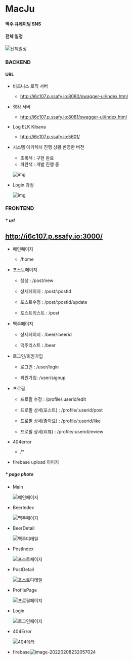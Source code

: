 # MacJu

#### 맥주 큐레이팅 SNS



#### 전체 일정

![전체일정](README.assets/전체일정.png)



### BACKEND

#### URL

- 비즈니스 로직 서버

  - http://i6c107.p.ssafy.io:8080/swagger-ui/index.html

- 랭킹 서버

  - http://i6c107.p.ssafy.io:8081/swagger-ui/index.html

- Log ELK Kibana

  - http://i6c107.p.ssafy.io:5601/

- 시스템 아키텍처 진행 상황 반영한 버전

  - 초록색 : 구현 완료
  - 파란색 : 개발 진행 중

  ![img](README.assets/suhan.png)

- Login 과정

  ![img](README.assets/unknown-16443141392332.png)



### FRONTEND

##### * url

## http://i6c107.p.ssafy.io:3000/

- 메인페이지
  - /home
- 포스트페이지

  - 생성 : /post/new

  - 상세페이지 : /post/:postId

  - 포스트수정 : /post/:postId/update

  - 포스트리스트 : /post
- 맥주페이지

  - 상세페이지 : /beer/:beerid

  - 맥주리스트 : /beer
- 로그인/회원가입

  - 로그인 : /user/login

  - 회원가입: /user/signup
- 프로필

  - 프로필 수정 : /profile/:userid/edit

  - 프로필 상세(포스트) : /profile/:userid/post

  - 프로필 상세(좋아요) : /profile/:userid/like

  - 프로필 상세(리뷰) : /profile/:userid/review
- 404error
  - /*
- firebase upload 이미지



##### * page photo

- Main

  ![메인페이지](README.assets/메인페이지.png)

- BeerIndex

  

  ![맥주페이지](README.assets/맥주페이지.png)

- BeerDetail

  ![맥주디테일](README.assets/맥주디테일.png)

- PostIndex

  ![포스트페이지](README.assets/포스트페이지.png)

- PostDetail

  ![포스트디테일](README.assets/포스트디테일.png)

- ProfilePage

  ![프로필페이지](README.assets/프로필페이지.png)

- Login

  ![로그인페이지](README.assets/로그인페이지.png)

- 404Error

  ![404에러](README.assets/404에러.png)

- firebase![image-20220208232057024](README.assets/image-20220208232057024-16443300600151.png)

